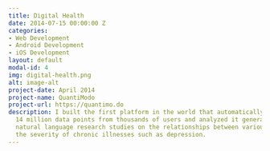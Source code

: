 ```yaml
---
title: Digital Health
date: 2014-07-15 00:00:00 Z
categories:
- Web Development
- Android Development
- iOS Development
layout: default
modal-id: 4
img: digital-health.png
alt: image-alt
project-date: April 2014
project-name: QuantiModo
project-url: https://quantimo.do
description: I built the first platform in the world that automatically aggregated
  14 million data points from thousands of users and analyzed it generating 90,000
  natural language research studies on the relationships between various factors and
  the severity of chronic illnesses such as depression.
---
```


